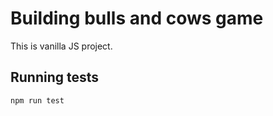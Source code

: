 # Building bulls and cows game

This is vanilla JS project.

## Running tests

```bash
npm run test
```
